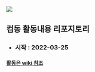 <img src="https://img.shields.io/badge/license-GNU%203.0-green">

## 컴동 활동내용 리포지토리 
+ ### 시작 : 2022-03-25

#### [활동은 wiki 참조](https://github.com/StupidDeveloper05/Programing-Club-Activities/wiki)
